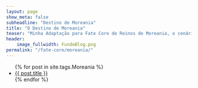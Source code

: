 ```yaml
---
layout: page
show_meta: false
subheadline: "Destino de Moreania"
title: "O Destino de Moreania"
teaser: "Minha Adaptação para Fate Core de Reinos de Moreania, o cenário oficial da DragonSlayer"
header:
    image_fullwidth: FundoBlog.png
permalink: "/fate-core/moreania/"
---
```

<ul>
{% for post in site.tags.Moreania %}
    <li><a href="{{ site.url }}{{ post.url }}">{{ post.title }}</a></li>
    {% endfor %}
</ul>
